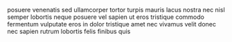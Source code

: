posuere venenatis sed ullamcorper tortor turpis mauris lacus nostra nec nisl
semper lobortis neque posuere vel sapien ut eros tristique commodo fermentum
vulputate eros in dolor tristique amet nec vivamus velit donec nec sapien
rutrum lobortis felis finibus quis